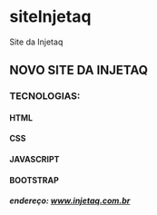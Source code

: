 # siteInjetaq
Site da Injetaq

## NOVO SITE DA INJETAQ

### TECNOLOGIAS:
#### HTML
#### CSS
#### JAVASCRIPT
#### BOOTSTRAP

##### endereço: www.injetaq.com.br


